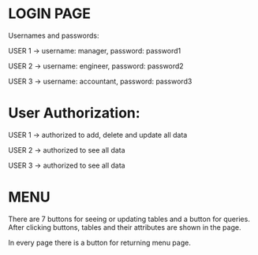 # LOGIN PAGE

Usernames and passwords: 

USER 1 → username: manager, password: password1

USER 2 → username: engineer, password: password2

USER 3 → username: accountant,  password: password3

# User Authorization:

USER 1 → authorized to add, delete and update all data 

USER 2 → authorized to see all data 

USER 3 → authorized to see all data

# MENU

There are 7 buttons for seeing or updating tables and a button for queries. After clicking buttons, tables and their attributes are shown
in the page.

In every page there is a button for returning menu page.

